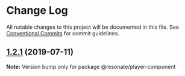 # Change Log

All notable changes to this project will be documented in this file.
See [Conventional Commits](https://conventionalcommits.org) for commit guidelines.

## [1.2.1](https://github.com/resonatecoop/stream2own/compare/@resonate/player-component@1.1.0...@resonate/player-component@1.2.1) (2019-07-11)

**Note:** Version bump only for package @resonate/player-component
